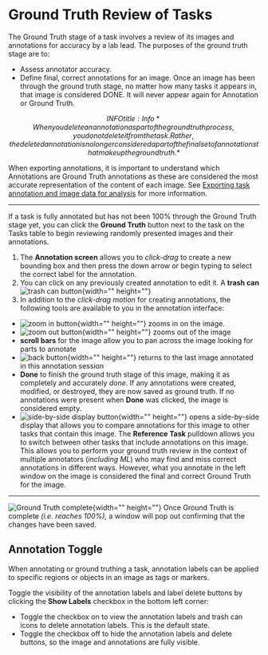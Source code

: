 # Ground Truth Review of Tasks

The Ground Truth stage of a task involves a review of its images and annotations for accuracy by a lab lead. The purposes of the ground truth stage are to:

* Assess annotator accuracy.
* Define final, correct annotations for an image. Once an image has been through the ground truth stage, no matter how many tasks it appears in, that image is considered DONE. It will never appear again for Annotation or Ground Truth.

$$INFO
title: Info
*When you delete an annotation as part of the ground truth process, you do not delete it from the task. Rather, the deleted annotation is no longer considered a part of the final set of annotations that make up the ground truth.*
$$

When exporting annotations, it is important to understand which Annotations are Ground Truth annotations as these are considered the most accurate representation of the content of each image. See [Exporting task annotation and image data for analysis](https://docs.wildme.org/product-docs/en/scout/lab-lead/draw-division-lines/#exporting-task-annotation-and-image-data-for-analysis) for more information.

***

If a task is fully annotated but has not been 100% through the Ground Truth stage yet, you can click the **Ground Truth** button next to the task on the Tasks table to begin reviewing randomly presented images and their annotations.

1. The **Annotation screen** allows you to *click-drag* to create a new bounding box and then press the down arrow or begin typing to select the correct label for the annotation.
2. You can click on any previously created annotation to edit it. A **trash can** ![trash can button](https://lh5.googleusercontent.com/-ookZpLefV_EXFWhIKPO7p1iuds9hnjPye4JZZEzy7cCIaI1zkfZccjnAp26ijb6oG5McL34RGQsS49D_5KKxpjeDthgFT_rAZDs2QQWfJZMsA3rZzAIuASyyIZG1ecnYOZWiszU3cGIwS1I_jyO0gWNUzTr8NydO9ZjurLW3fmfsSMxX6mje0nTBHRX9g){width="" height=""}
3. In addition to the *click-drag motion* for creating annotations, the following tools are available to you in the annotation interface:

* ![zoom in button](https://lh4.googleusercontent.com/ySlf6UPYFFO25h6NoOWLOhT4Zt2b9P-6P56x6HrOp8USOTwEBd3RZm-8Iy7yRfKzxWQUmGNkDpHmXZCjjuVbKb8Wkai1CXtFPaKKfvh7kYzXnfhdr1LPZwwdl8B48Ny_drX2IA41iwPocI0iF2lH5ue9yr4JPm3khz81C7MaMBwlJTlPVxXcEnOPf4BwDA){width="" height=""}
    zooms in on the image.
* ![zoom out button](https://lh5.googleusercontent.com/6zMNykmY9AzY4nQNa5XW3K5-7L1ue_2SWWn8ymXFfZIh6WQZlqDOgAetOe7s4Hv-u0_xiQDvph3Kl-IYAzAbjdhFHBCmN4qia_YNueIH3HM3aIi73WyRu8LZNzg1LDy-6hrZ3eCeVw1MpVa_YsWcDgRR4qRj4D3Nk_wMc1TUNBaf3dDt0plyCubr0uRRsA){width="" height=""}
    zooms out of the image
* **scroll bars** for the image allow you to pan across the image looking for parts to annotate
* ![back button](https://lh3.googleusercontent.com/AMUc5oxKCLOJkUn0D51cWbJdSwIP6i3dZ00jK2m1VlP6UHaH0bBd1yBzixwHVCieiIFytAE3W4FoRZQ-zZFfEhI-TBIotPPnl4SKlPAc-VnpNIgeHJyNezYzc0G14tbYCP_MW2nrw1P6t5SVKeEf4TWM_uN96QnILAmehk5A0IQboLRYEeZE5BegCX9GEg){width="" height=""}
    returns to the last image annotated in this annotation session
* **Done** to finish the ground truth stage of this image, making it as completely and accurately *done*. If any annotations were created, modified, or destroyed, they are now saved as ground truth. If no annotations were present when **Done** was clicked, the image is considered empty.
* ![side-by-side display button](https://lh4.googleusercontent.com/mT2n4-vQV48HIwO2gO0KqnSbDIWQfsWCl1Bezi1PfY6QGWXRP-184SimIm0rTEPMUVEDCCy_NqjY-Ap76n2h2WsuRaxZhsGhCtNRX6WAesoVzuoNJOJfv1HcT1LMKzUj3dBcSojv9Ly420--j-LCIFeKsZptx5-W5OOVexdKIKAVN3-Hl3KZzAhYmmUjWw){width="" height=""}
    opens a side-by-side display that allows you to compare annotations for this image to other tasks that contain this image. The **Reference Task** pulldown allows you to switch between other tasks that include annotations on this image. This allows you to perform your ground truth review in the context of multiple annotators (*including ML*) who may find and miss correct annotations in different ways. However, what you annotate in the left window on the image is considered the final and correct Ground Truth for the image.

***

![Ground Truth complete](https://lh3.googleusercontent.com/qTq8EbVeW-2QOVC1_-bKcL9kBMxirwsOZPxgb6W2ASgEeweDsH4gwDaJ_IJmo21JcR9DjmkdcCdZSqDxXpqdIliHz0nA9gN2Hz1ttV34acAUQIaE_4FnkO7dW1SP7gUcsLQ8K7M3QCEXYtYBMrFFF5SqFw3q3LSMJ34ZNgHzzG2q2Gnat47vSn8wkzGO7Q){width="" height=""}
Once Ground Truth is complete *(i.e. reaches 100%),* a window will pop out confirming that the changes have been saved.

## Annotation Toggle

When annotating or ground truthing a task, annotation labels can be applied to specific regions or objects in an image as tags or markers.

Toggle the visibility of the annotation labels and label delete buttons by clicking the **Show Labels** checkbox in the bottom left corner:

* Toggle the checkbox on to view the annotation labels and trash can icons to delete annotation labels. This is the default state.
* Toggle the checkbox off to hide the annotation labels and delete buttons, so the image and annotations are fully visible.